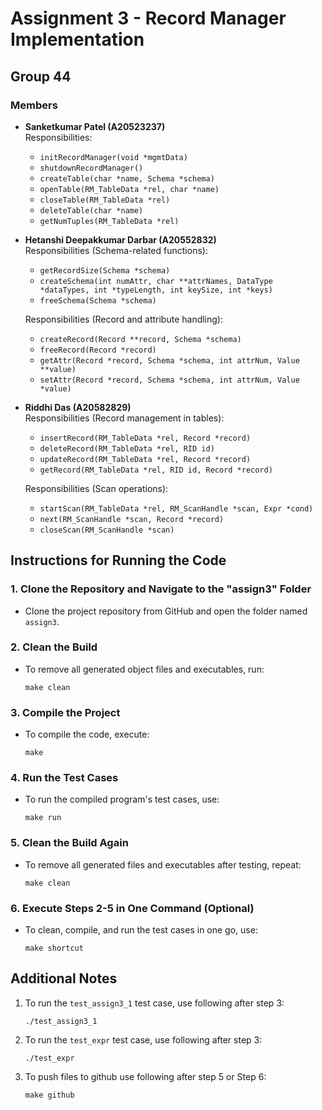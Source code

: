 # Assignment 3 - Record Manager Implementation

## Group 44

### Members

- **Sanketkumar Patel (A20523237)**  
  Responsibilities:
  - `initRecordManager(void *mgmtData)`
  - `shutdownRecordManager()`
  - `createTable(char *name, Schema *schema)`
  - `openTable(RM_TableData *rel, char *name)`
  - `closeTable(RM_TableData *rel)`
  - `deleteTable(char *name)`
  - `getNumTuples(RM_TableData *rel)`

- **Hetanshi Deepakkumar Darbar (A20552832)**  
  Responsibilities (Schema-related functions):
  - `getRecordSize(Schema *schema)`
  - `createSchema(int numAttr, char **attrNames, DataType *dataTypes, int *typeLength, int keySize, int *keys)`
  - `freeSchema(Schema *schema)`

  Responsibilities (Record and attribute handling):
  - `createRecord(Record **record, Schema *schema)`
  - `freeRecord(Record *record)`
  - `getAttr(Record *record, Schema *schema, int attrNum, Value **value)`
  - `setAttr(Record *record, Schema *schema, int attrNum, Value *value)`

- **Riddhi Das (A20582829)**  
  Responsibilities (Record management in tables):
  - `insertRecord(RM_TableData *rel, Record *record)`
  - `deleteRecord(RM_TableData *rel, RID id)`
  - `updateRecord(RM_TableData *rel, Record *record)`
  - `getRecord(RM_TableData *rel, RID id, Record *record)`

  Responsibilities (Scan operations):
  - `startScan(RM_TableData *rel, RM_ScanHandle *scan, Expr *cond)`
  - `next(RM_ScanHandle *scan, Record *record)`
  - `closeScan(RM_ScanHandle *scan)`

## Instructions for Running the Code

### 1. Clone the Repository and Navigate to the "assign3" Folder
   - Clone the project repository from GitHub and open the folder named `assign3`.

### 2. Clean the Build
   - To remove all generated object files and executables, run:
     ```
     make clean
     ```

### 3. Compile the Project
   - To compile the code, execute:
     ```
     make
     ```

### 4. Run the Test Cases
   - To run the compiled program's test cases, use:
     ```
     make run
     ```

### 5. Clean the Build Again
   - To remove all generated files and executables after testing, repeat:
     ```
     make clean
     ```

### 6. Execute Steps 2-5 in One Command (Optional)
   - To clean, compile, and run the test cases in one go, use:
     ```
     make shortcut
     ```

## Additional Notes

1. To run the `test_assign3_1` test case, use following after step 3:
   ```
   ./test_assign3_1
   ```

2. To run the `test_expr` test case, use following after step 3:
   ```
   ./test_expr
   ```
3. To push files to github use following after step 5 or Step 6:
   ```
   make github
   ```
